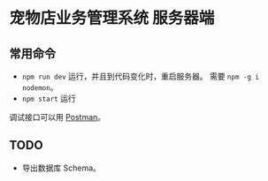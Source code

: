 # 宠物店业务管理系统 服务器端
## 常用命令
* `npm run dev` 运行，并且到代码变化时，重启服务器。 需要 `npm -g i nodemon`。
* `npm start` 运行

调试接口可以用 [Postman](https://www.getpostman.com/)。

## TODO
* 导出数据库 Schema。